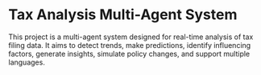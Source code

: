 # Tax Analysis Multi-Agent System

This project is a multi-agent system designed for real-time analysis of tax filing data. It aims to detect trends, make predictions, identify influencing factors, generate insights, simulate policy changes, and support multiple languages.
